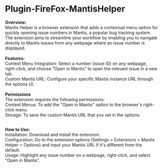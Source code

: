 # Plugin-FireFox-MantisHelper
<b>Overview:</b><br>
Mantis Helper is a browser extension that adds a contextual menu option for quickly opening issue numbers in Mantis, a popular bug tracking system. The extension aims to streamline your workflow by enabling you to navigate directly to Mantis issues from any webpage where an issue number is displayed.<br>
<br>
<b>Features:</b><br>
Context Menu Integration: Select a number (issue ID) on any webpage, right-click, and choose "Open in Mantis" to open the relevant issue in a new tab.<br>
Custom Mantis URL: Configure your specific Mantis instance URL through the options UI.<br>
<br>
<b>Permissions</b><br>
The extension requires the following permissions:<br>
Context Menus: To add the "Open in Mantis" option to the browser's right-click menu.<br>
Storage: To save the custom Mantis URL that you set in the options.<br>

<br>
<b>How to Use:</b><br>
Installation: Download and install the extension.<br>
Configuration: Go to the extension options (Settings > Extensions > Mantis Helper > Options) and input your Mantis URL if it's different from the default.<br>
Usage: Highlight any issue number on a webpage, right-click, and select "Open in Mantis".
